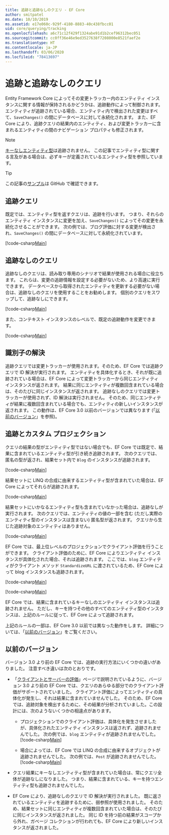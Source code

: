 ```yaml
---
title: 追跡と追跡なしのクエリ - EF Core
author: smitpatel
ms.date: 10/10/2019
ms.assetid: e17e060c-929f-4180-8883-40c438fbcc01
uid: core/querying/tracking
ms.openlocfilehash: a6c71c12f429f1324abe91d1b2cef96312bec051
ms.sourcegitcommit: cc0ff36e46e9ed3527638f7208000e8521faef2e
ms.translationtype: HT
ms.contentlocale: ja-JP
ms.lasthandoff: 03/06/2020
ms.locfileid: "78413697"
---
```

# <a name="tracking-vs-no-tracking-queries"></a>追跡と追跡なしのクエリ

Entity Framework Core によってその変更トラッカー内のエンティティ インスタンスに関する情報が保持されるかどうかは、追跡動作によって制御されます。 エンティティが追跡されている場合、エンティティ内で検出された変更はすべて、`SaveChanges()` の間にデータベースに対して永続化されます。 また、EF Core により、追跡クエリの結果内のエンティティ、および変更トラッカーに含まれるエンティティの間のナビゲーション プロパティも修正されます。

> [!NOTE]
> [キーなしエンティティ型](xref:core/modeling/keyless-entity-types)は追跡されません。 この記事でエンティティ型に関する言及がある場合は、必ずキーが定義されているエンティティ型を参照しています。

> [!TIP]  
> この記事の[サンプル](https://github.com/dotnet/EntityFramework.Docs/tree/master/samples/core/Querying)は GitHub で確認できます。

## <a name="tracking-queries"></a>追跡クエリ

既定では、エンティティ型を返すクエリは、追跡を行います。 つまり、それらのエンティティ インスタンスに変更を加え、`SaveChanges()` によってその変更を永続化させることができます。 次の例では、ブログ評価に対する変更が検出され、`SaveChanges()` の間にデータベースに対して永続化されています。

[!code-csharp[Main](../../../samples/core/Querying/Tracking/Sample.cs#Tracking)]

## <a name="no-tracking-queries"></a>追跡なしのクエリ

追跡なしのクエリは、読み取り専用のシナリオで結果が使用される場合に役立ちます。 これらは、変更の追跡情報を設定する必要がないため、より高速に実行できます。 データベースから取得されたエンティティを更新する必要がない場合は、追跡なしのクエリを使用することをお勧めします。 個別のクエリをスワップして、追跡なしにできます。

[!code-csharp[Main](../../../samples/core/Querying/Tracking/Sample.cs#NoTracking)]

また、コンテキスト インスタンスのレベルで、既定の追跡動作を変更できます。

[!code-csharp[Main](../../../samples/core/Querying/Tracking/Sample.cs#ContextDefaultTrackingBehavior)]

## <a name="identity-resolution"></a>識別子の解決

追跡クエリでは変更トラッカーが使用されます。そのため、EF Core では追跡クエリで ID 解決が実行されます。 エンティティを具体化するとき、それが既に追跡されている場合は、EF Core によって変更トラッカーから同じエンティティ インスタンスが返されます。 結果に同じエンティティが複数回含まれている場合は、そのたびに同じインスタンスが返されます。 追跡なしのクエリでは変更トラッカーが使用されず、ID 解決は実行されません。 そのため、同じエンティティが結果に複数回含まれている場合でも、エンティティの新しいインスタンスが返されます。 この動作は、EF Core 3.0 以前のバージョンでは異なります (「[以前のバージョン](#previous-versions)」を参照)。

## <a name="tracking-and-custom-projections"></a>追跡とカスタム プロジェクション

クエリの結果の型がエンティティ型ではない場合でも、EF Core では既定で、結果に含まれているエンティティ型が引き続き追跡されます。 次のクエリでは、匿名の型が返され、結果セット内で `Blog` のインスタンスが追跡されます。

[!code-csharp[Main](../../../samples/core/Querying/Tracking/Sample.cs#CustomProjection1)]

結果セットに LINQ の合成に由来するエンティティ型が含まれていた場合は、EF Core によってそれらが追跡されます。

[!code-csharp[Main](../../../samples/core/Querying/Tracking/Sample.cs#CustomProjection2)]

結果セットにいかなるエンティティ型も含まれていなかった場合は、追跡なしが実行されます。 次のクエリでは、エンティティの値の一部を含む (ただし実際のエンティティ型のインスタンスは含まない) 匿名型が返されます。 クエリから生じた追跡対象のエンティティはありません。

[!code-csharp[Main](../../../samples/core/Querying/Tracking/Sample.cs#CustomProjection3)]

 EF Core では、最上位レベルのプロジェクションでクライアント評価を行うことができます。 クライアント評価のために、EF Core によりエンティティ インスタンスが具体化された場合、それは追跡されます。 ここでは、`blog` エンティティがクライアント メソッド `StandardizeURL` に渡されているため、EF Core によって blog インスタンスも追跡されます。

[!code-csharp[Main](../../../samples/core/Querying/Tracking/Sample.cs#ClientProjection)]

[!code-csharp[Main](../../../samples/core/Querying/Tracking/Sample.cs#ClientMethod)]

EF Core では、結果に含まれているキーなしのエンティティ インスタンスは追跡されません。 ただし、キーを持つその他のすべてのエンティティ型のインスタンスは、上記のルールに従って、EF Core によって追跡されます。

上記のルールの一部は、EF Core 3.0 以前では異なった動作をします。 詳細については、「[以前のバージョン](#previous-versions)」をご覧ください。

## <a name="previous-versions"></a>以前のバージョン

バージョン 3.0 より前の EF Core では、追跡の実行方法にいくつかの違いがありました。 注意すべき違いは次のとおりです。

- 「[クライアントとサーバーの評価](xref:core/querying/client-eval)」ページで説明されているように、バージョン 3.0 より前の EF Core では、クエリのあらゆる部分でのクライアント評価がサポートされていました。 クライアント評価によってエンティティの具体化が発生し、それは結果に含まれていませんでした。 そのため、EF Core では、追跡対象を検出するために、その結果が分析されていました。この設計には、次のようないくつかの相違点があります。
  - プロジェクションでのクライアント評価は、具体化を発生させましたが、具体化されたエンティティ インスタンスは返されず、追跡されませんでした。 次の例では、`blog` エンティティが追跡されませんでした。
    [!code-csharp[Main](../../../samples/core/Querying/Tracking/Sample.cs#ClientProjection)]

  - 場合によっては、EF Core では LINQ の合成に由来するオブジェクトが追跡されませんでした。 次の例では、`Post` が追跡されませんでした。
    [!code-csharp[Main](../../../samples/core/Querying/Tracking/Sample.cs#CustomProjection2)]

- クエリ結果にキーなしエンティティ型が含まれていた場合は、常にクエリ全体が追跡なしになりました。 つまり、結果に含まれている、キーを持つエンティティ型も追跡されませんでした。
- EF Core により、追跡なしのクエリで ID 解決が実行されました。 既に返されているエンティティを追跡するために、弱参照が使用されました。 そのため、結果セットに同じエンティティが複数回含まれていた場合は、そのたびに同じインスタンスが返されました。 同じ ID を持つ前の結果がスコープから外れ、ガベージ コレクションが行われても、EF Core により新しいインスタンスが返されました。
